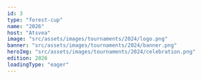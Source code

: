 ```yaml
---
id: 3
type: "forest-cup"
name: "2026"
host: "Atsvea"
image: "src/assets/images/tournaments/2024/logo.png"
banner: "src/assets/images/tournaments/2024/banner.png"
heroImg: "src/assets/images/tournaments/2024/celebration.png"
edition: 2026
loadingType: "eager"
---
```

